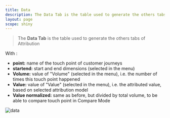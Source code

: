 ```yaml
---
title: Data
description: The Data Tab is the table used to generate the others tabs of Attribution.
layout: page
scope: shiny
---
```


> The **Data Tab** is the table used to generate the others tabs of Attribution

With :

* **point:** name of the touch point of customer journeys
* **startend:** start and end dimensions (selected in the menu)
* **Volume:** value of "Volume" (selected in the menu), i.e. the number of times this touch point happened
* **Value:** value of "Value" (selected in the menu), i.e. the attributed value, based on selected attribution model
* **Value normalized:** same as before, but divided by total volume, to be able to compare touch point in Compare Mode

![data]({{site.url}}/{{site.baseurl}}/core_app/journey/web_application/dashboard/attribution/images/data_attribution.png)
